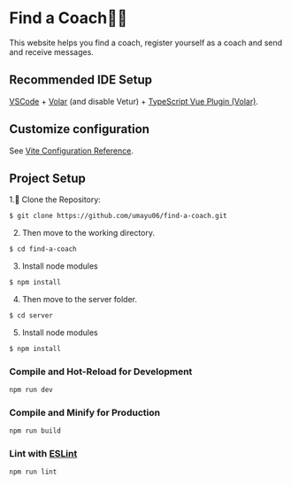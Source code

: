 # Find a Coach👩‍🏫

This website helps you find a coach, register yourself as a coach and send and receive messages. 

## Recommended IDE Setup

[VSCode](https://code.visualstudio.com/) + [Volar](https://marketplace.visualstudio.com/items?itemName=Vue.volar) (and disable Vetur) + [TypeScript Vue Plugin (Volar)](https://marketplace.visualstudio.com/items?itemName=Vue.vscode-typescript-vue-plugin).

## Customize configuration

See [Vite Configuration Reference](https://vitejs.dev/config/).

## Project Setup

1.👯 Clone the Repository:
```sh
$ git clone https://github.com/umayu06/find-a-coach.git 
```

2. Then move to the working directory.
```sh
$ cd find-a-coach
```

3. Install node modules
```sh
$ npm install
```

4. Then move to the server folder.
```sh
$ cd server
```

5. Install node modules
```sh
$ npm install
```

### Compile and Hot-Reload for Development

```sh
npm run dev
```

### Compile and Minify for Production

```sh
npm run build
```

### Lint with [ESLint](https://eslint.org/)

```sh
npm run lint
```
